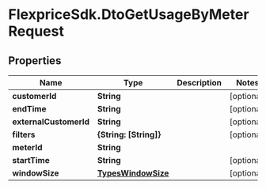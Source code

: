 # FlexpriceSdk.DtoGetUsageByMeterRequest

## Properties

Name | Type | Description | Notes
------------ | ------------- | ------------- | -------------
**customerId** | **String** |  | [optional] 
**endTime** | **String** |  | [optional] 
**externalCustomerId** | **String** |  | [optional] 
**filters** | **{String: [String]}** |  | [optional] 
**meterId** | **String** |  | 
**startTime** | **String** |  | [optional] 
**windowSize** | [**TypesWindowSize**](TypesWindowSize.md) |  | [optional] 


